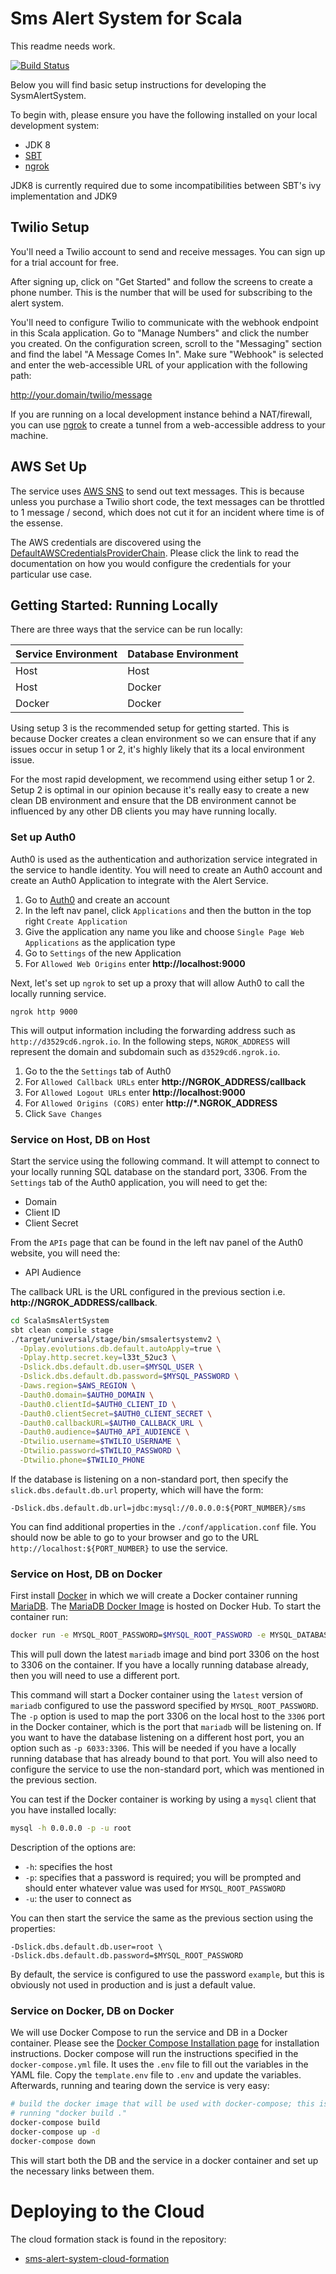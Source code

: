 # Sms Alert System for Scala

This readme needs work.

[![Build Status](https://travis-ci.org/ColectivaLegal/ScalaSmsAlertSystem.svg?branch=master)](https://travis-ci.org/ColectivaLegal/ScalaSmsAlertSystem)

Below you will find basic setup instructions for developing the SysmAlertSystem. 

To begin with, please ensure you have the following installed on your local development system:
* JDK 8
* [SBT](http://www.scala-sbt.org/download.html)
* [ngrok](https://ngrok.com/)

JDK8 is currently required due to some incompatibilities between SBT's ivy implementation and JDK9 

## Twilio Setup

You'll need a Twilio account to send and receive messages. You can sign up for a trial account for free.

After signing up, click on "Get Started" and follow the screens to create a phone number. This is the number that will
be used for subscribing to the alert system.

You'll need to configure Twilio to communicate with the webhook endpoint in this Scala application. Go to "Manage
Numbers" and click the number you created. On the configuration screen, scroll to the "Messaging" section and find the
label "A Message Comes In". Make sure "Webhook" is selected and enter the web-accessible URL of your application with
the following path:

http://your.domain/twilio/message

If you are running on a local development instance behind a NAT/firewall, you can use [ngrok](https://ngrok.com/) to
create a tunnel from a web-accessible address to your machine.

## AWS Set Up

The service uses [AWS SNS][] to send out text messages. This is because unless you purchase a Twilio short code, the
text messages can be throttled to 1 message / second, which does not cut it for an incident where time is of the
essense.

The AWS credentials are discovered using the [DefaultAWSCredentialsProviderChain][]. Please click the link to read the
documentation on how you would configure the credentials for your particular use case.

[AWS SNS]: https://aws.amazon.com/sns/
[DefaultAWSCredentialsProviderChain]: https://docs.aws.amazon.com/AWSJavaSDK/latest/javadoc/com/amazonaws/auth/DefaultAWSCredentialsProviderChain.html

## Getting Started: Running Locally

There are three ways that the service can be run locally:

| Service Environment | Database Environment |
| ------------------- | -------------------- |
| Host | Host
| Host | Docker
| Docker | Docker

Using setup 3 is the recommended setup for getting started. This is because Docker creates a clean environment so we
can ensure that if any issues occur in setup 1 or 2, it's highly likely that its a local environment issue.

For the most rapid development, we recommend using either setup 1 or 2. Setup 2 is optimal in our opinion because it's
really easy to create a new clean DB environment and ensure that the DB environment cannot be influenced by any other DB
clients you may have running locally.

### Set up Auth0

Auth0 is used as the authentication and authorization service integrated in the service to handle identity. You will
need to create an Auth0 account and create an Auth0 Application to integrate with the Alert Service.
1. Go to [Auth0](https://auth0.com/) and create an account
1. In the left nav panel, click `Applications` and then the button in the top right `Create Application`
1. Give the application any name you like and choose `Single Page Web Applications` as the application type
1. Go to `Settings` of the new Application
1. For `Allowed Web Origins` enter **http://localhost:9000**

Next, let's set up `ngrok` to set up a proxy that will allow Auth0 to call the locally running service.
```
ngrok http 9000
```
This will output information including the forwarding address such as `http://d3529cd6.ngrok.io`. In the following
steps, `NGROK_ADDRESS` will represent the domain and subdomain such as `d3529cd6.ngrok.io`.
1. Go to the the `Settings` tab of Auth0
1. For `Allowed Callback URLs` enter **http://NGROK_ADDRESS/callback**
1. For `Allowed Logout URLs` enter **http://localhost:9000**
1. For `Allowed Origins (CORS)` enter **http://*.NGROK_ADDRESS**
1. Click `Save Changes`

### Service on Host, DB on Host

Start the service using the following command. It will attempt to connect to your locally running SQL database on the
standard port, 3306. From the `Settings` tab of the Auth0 application, you will need to get the:

* Domain
* Client ID
* Client Secret

From the `APIs` page that can be found in the left nav panel of the Auth0 website, you will need the:

* API Audience

The callback URL is the URL configured in the previous section i.e. **http://NGROK_ADDRESS/callback**.

```bash
cd ScalaSmsAlertSystem
sbt clean compile stage
./target/universal/stage/bin/smsalertsystemv2 \
  -Dplay.evolutions.db.default.autoApply=true \
  -Dplay.http.secret.key=l33t_52uc3 \
  -Dslick.dbs.default.db.user=$MYSQL_USER \
  -Dslick.dbs.default.db.password=$MYSQL_PASSWORD \
  -Daws.region=$AWS_REGION \
  -Dauth0.domain=$AUTH0_DOMAIN \
  -Dauth0.clientId=$AUTH0_CLIENT_ID \
  -Dauth0.clientSecret=$AUTH0_CLIENT_SECRET \
  -Dauth0.callbackURL=$AUTH0_CALLBACK_URL \
  -Dauth0.audience=$AUTH0_API_AUDIENCE \
  -Dtwilio.username=$TWILIO_USERNAME \
  -Dtwilio.password=$TWILIO_PASSWORD \
  -Dtwilio.phone=$TWILIO_PHONE
```

If the database is listening on a non-standard port, then specify the `slick.dbs.default.db.url` property, which will
have the form:

```
-Dslick.dbs.default.db.url=jdbc:mysql://0.0.0.0:${PORT_NUMBER}/sms
```

You can find additional properties in the `./conf/application.conf` file.  You should now be able to go to your browser
and go to the URL `http://localhost:${PORT_NUMBER}` to use the service.

### Service on Host, DB on Docker

First install [Docker][] in which we will create a Docker container running [MariaDB][]. The [MariaDB Docker Image][] is
hosted on Docker Hub. To start the container run:

```bash
docker run -e MYSQL_ROOT_PASSWORD=$MYSQL_ROOT_PASSWORD -e MYSQL_DATABASE=sms -p 3306:3306 -d mariadb:latest
```

This will pull down the latest `mariadb` image and bind port 3306 on the host to 3306 on the container. If you have a
locally running database already, then you will need to use a different port. 

This command will start a Docker container using the `latest` version of `mariadb` configured to use the password
specified by `MYSQL_ROOT_PASSWORD`. The `-p` option is used to map the port 3306 on the local host to the `3306` port in
the Docker container, which is the port that `mariadb` will be listening on. If you want to have the database listening
on a different host port, you an option such as `-p 6033:3306`. This will be needed if you have a locally running
database that has already bound to that port. You will also need to configure the service to use the non-standard port,
which was mentioned in the previous section.

You can test if the Docker container is working by using a `mysql` client that you have installed locally:
```bash
mysql -h 0.0.0.0 -p -u root
```

Description of the options are:
* `-h`: specifies the host
* `-p`: specifies that a password is required; you will be prompted and should enter whatever value was used for 
        `MYSQL_ROOT_PASSWORD`
* `-u`: the user to connect as

You can then start the service the same as the previous section using the properties:

```
-Dslick.dbs.default.db.user=root \
-Dslick.dbs.default.db.password=$MYSQL_ROOT_PASSWORD
```

By default, the service is configured to use the password `example`, but this is obviously not used in production and is
just a default value.

[Docker]: https://www.docker.com/community-edition#/download
[MariaDB]: https://mariadb.org/
[MariaDB Docker Image]: https://hub.docker.com/_/mariadb/

### Service on Docker, DB on Docker

We will use Docker Compose to run the service and DB in a Docker container. Please see the 
[Docker Compose Installation page][] for installation instructions. Docker compose will run the instructions specified
in the `docker-compose.yml` file. It uses the `.env` file to fill out the variables in the YAML file.  Copy the
`template.env` file to `.env` and update the variables. Afterwards, running and tearing down the service is very easy:

```bash
# build the docker image that will be used with docker-compose; this is not the same one as from
# running "docker build ."
docker-compose build
docker-compose up -d
docker-compose down
```

This will start both the DB and the service in a docker container and set up the necessary links between them.

[Docker Compose Installation page]: https://docs.docker.com/compose/install/

# Deploying to the Cloud

The cloud formation stack is found in the repository:
* [sms-alert-system-cloud-formation][]

[sms-alert-system-cloud-formation]: https://github.com/ColectivaLegal/sms-alert-system-cloud-formation
